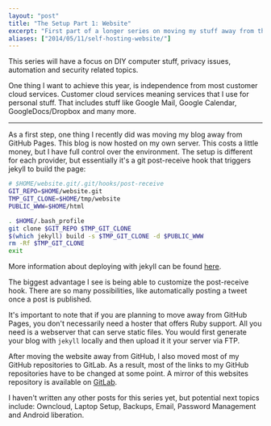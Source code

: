 ```yaml
---
layout: "post"
title: "The Setup Part 1: Website"
excerpt: "First part of a longer series on moving my stuff away from the cloud and maintaining a proper laptop setup."
aliases: ["2014/05/11/self-hosting-website/"]
---
```


This series will have a focus on DIY computer stuff, privacy issues, automation and security related topics.

One thing I want to achieve this year, is independence from most customer cloud services. Customer cloud services meaning services that I use for personal stuff.
That includes stuff like Google Mail, Google Calendar, GoogleDocs/Dropbox and many more.

---

As a first step, one thing I recently did was moving my blog away from GitHub Pages. This blog is now hosted on my own server. This costs a little money, but I have full control over the environment. The setup is different for each provider, but essentially it's a git post-receive hook that triggers jekyll to build the page:


```bash
# $HOME/website.git/.git/hooks/post-receive
GIT_REPO=$HOME/website.git
TMP_GIT_CLONE=$HOME/tmp/website
PUBLIC_WWW=$HOME/html

. $HOME/.bash_profile
git clone $GIT_REPO $TMP_GIT_CLONE
$(which jekyll) build -s $TMP_GIT_CLONE -d $PUBLIC_WWW
rm -Rf $TMP_GIT_CLONE
exit
```

More information about deploying with jekyll can be found [here](http://jekyllrb.com/docs/deployment-methods/).

The biggest advantage I see is being able to customize the post-receive hook. There are so many possibilities, like automatically posting a tweet once a post is published.

It's important to note that if you are planning to move away from GitHub Pages, you don't necessarily need a hoster that offers Ruby support. All you need is a webserver that can serve static files. You would first generate your blog with `jekyll` locally and then upload it it your server via FTP.

After moving the website away from GitHub, I also moved most of my GitHub repositories to GitLab. As a result, most of the links to my GitHub repositories have to be changed at some point. A mirror of this websites repository is available on [GitLab](https://gitlab.com/phansch/phansch-net/tree/master).

I haven't written any other posts for this series yet, but potential next topics include: Owncloud, Laptop Setup, Backups, Email, Password Management and Android liberation.
